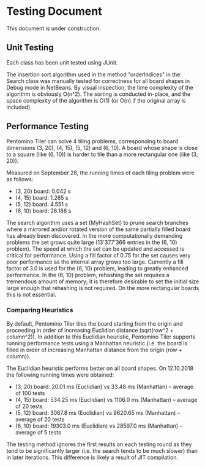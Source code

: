 # Testing Document

This document is under construction.

## Unit Testing

Each class has been unit tested using JUnit.

The insertion sort algorithm used in the method "orderIndices" in the Search class was manually tested for correctness for all board shapes in Debug mode in NetBeans. By visual inspection, the time complexity of the algorithm is obviously O(n^2). The sorting is conducted in-place, and the space complexity of the algorithm is O(1) (or O(n) if the original array is included).

## Performance Testing

Pentomino Tiler can solve 4 tiling problems, corresponding to board dimensions (3, 20), (4, 15), (5, 12) and (6, 10). A board whose shape is close to a square (like (6, 10)) is harder to tile than a more rectangular one (like (3, 20)).

Measured on September 28, the running times of each tiling problem were as follows:
* (3, 20) board: 0.042 s
* (4, 15) board: 1.265 s
* (5, 12) board: 4.551 s
* (6, 10) board: 26.186 s

The search algorithm uses a set (MyHashSet) to prune search branches where a mirrored and/or rotated version of the same partially filled board has already been discovered. In the more computationally demanding problems the set grows quite large (13'377'366 entries in the (6, 10) problem). The speed at which the set can be updated and accessed is critical for performance. Using a fill factor of 0.75 for the set causes very poor performance as the internal array grows too large. Currently a fill factor of 3.0 is used for the (6, 10) problem, leading to greatly enhanced performance. In the (6, 10) problem, rehashing the set requires a tremendous amount of memory; it is therefore desirable to set the initial size large enough that rehashing is not required. On the more rectangular boards this is not essential.

### Comparing Heuristics

By default, Pentomino Tiler tiles the board starting from the origin and proceeding in order of increasing Euclidian distance (sqrt(row^2 + column^2)). In addition to this Euclidian heuristic, Pentomino Tiler supports running performance tests using a Manhattan heuristic (i.e. the board is filled in order of increasing Manhattan distance from the origin (row + column)).

The Euclidian heuristic performs better on all board shapes. On 12.10.2018 the following running times were obtained:
* (3, 20) board: 20.01 ms (Euclidian) vs 33.48 ms (Manhattan) – average of 100 tests
* (4, 15) board: 534.25 ms (Euclidian) vs 1106.0 ms (Manhattan) – average of 20 tests
* (5, 12) board: 3067.8 ms (Euclidian) vs 9620.65 ms (Manhattan) – average of 20 tests
* (6, 10) board: 19303.0 ms (Euclidian) vs 28597.0 ms (Manhattan) – average of 5 tests

The testing method ignores the first results on each testing round as they tend to be significantly larger (i.e. the search tends to be much slower) than in later iterations. This difference is likely a result of JIT compilation.
